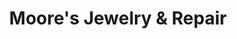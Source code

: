 ---
title: "Moore's Jewelry & Repair"
url: /crawfordsville/moores-jewelry-und-repair/
shop: Schmuck
---